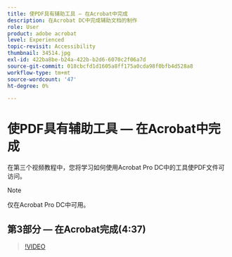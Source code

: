 ```yaml
---
title: 使PDF具有辅助工具 — 在Acrobat中完成
description: 在Acrobat DC中完成辅助文档的制作
role: User
product: adobe acrobat
level: Experienced
topic-revisit: Accessibility
thumbnail: 34514.jpg
exl-id: 422ba8be-b24a-422b-b2d6-6070c2f06a7d
source-git-commit: 018cbcfd1d1605a8ff175a0cda98f0bfb4d528a8
workflow-type: tm+mt
source-wordcount: '47'
ht-degree: 0%

---
```


# 使PDF具有辅助工具 — 在Acrobat中完成

在第三个视频教程中，您将学习如何使用Acrobat Pro DC中的工具使PDF文件可访问。

>[!NOTE]
>
>仅在Acrobat Pro DC中可用。

## 第3部分 — 在Acrobat完成(4:37)

>[!VIDEO](https://video.tv.adobe.com/v/34514)
